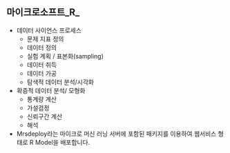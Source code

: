 ## 마이크로소프트_R_

* 데이터 사이언스 프로세스
  * 문제 지표 정의 
  * 데이터 정의 
  * 실험 계획 / 표본화(sampling) 
  * 데이터 취득 
  * 데이터 가공 
  * 탐색적 데이터 분석/시각화
* 확증적 데이터 분석/ 모형화
  * 통계량 계산
  * 가설검정
  * 신뢰구간 계산
  * 해석
* Mrsdeploy라는 마이크로 머신 러닝 서버에 포함된 패키지를 이용하여 웹서비스 형태로 R Model을 배포합니다. 